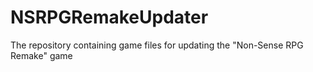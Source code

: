 # NSRPGRemakeUpdater
The repository containing game files for updating the "Non-Sense RPG Remake" game
